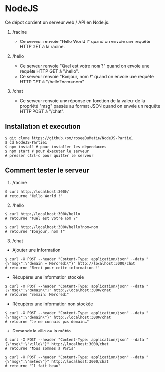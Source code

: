 # NodeJS

Ce dépot contient un serveur web / API en Node.js.

1. /racine
    - Ce serveur renvoie "Hello World !" quand on envoie une requête HTTP GET à la racine.

2. /hello
    - Ce serveur renvoie "Quel est votre nom ?" quand on envoie une requête HTTP GET à "/hello".
    - Ce serveur renvoie "Bonjour, nom !" quand on envoie une requête HTTP GET à "/hello?nom=nom".

3. /chat
    - Ce serveur renvoie une réponse en fonction de la valeur de la propriété "msg" passée au format JSON quand on envoie un requête HTTP POST à "/chat".


## Installation et execution
```
$ git clone https://github.com/roseeDuMatin/NodeJS-Partie1
$ cd NodeJS-Partie1
$ npm install # pour installer les dépendances
$ npm start # pour éxecuter le serveur
# presser ctrl-c pour quitter le serveur
```

## Comment tester le serveur
1. /racine
```
$ curl http://localhost:3000/ 
# retourne "Hello World !"
```
2. /hello
```
$ curl http://localhost:3000/hello 
# retourne "Quel est votre nom ?"
```
```
$ curl http://localhost:3000/hello?nom=nom
# retourne "Bonjour, nom !"
```
3. /chat
* Ajouter une information
```
$ curl -X POST --header "Content-Type: application/json" --data "{\"msg\":\"demain = Mercredi\"}" http://localhost:3000/chat
# retourne "Merci pour cette information !"
```
* Récupérer une information stockée
```
$ curl -X POST --header "Content-Type: application/json" --data "{\"msg\":\"demain\"}" http://localhost:3000/chat
# retourne "demain: Mercredi"
```
* Récupérer une information non stockée
```
$ curl -X POST --header "Content-Type: application/json" --data "{\"msg\":\"demain\"}" http://localhost:3000/chat
# retourne "Je ne connais pas demain…"
```
* Demande la ville ou la météo
```
$ curl -X POST --header "Content-Type: application/json" --data "{\"msg\":\"ville\"}" http://localhost:3000/chat
# retourne "Nous sommes à Paris"
```
```
$ curl -X POST --header "Content-Type: application/json" --data "{\"msg\":\"météo\"}" http://localhost:3000/chat
# retourne "Il fait beau"
```